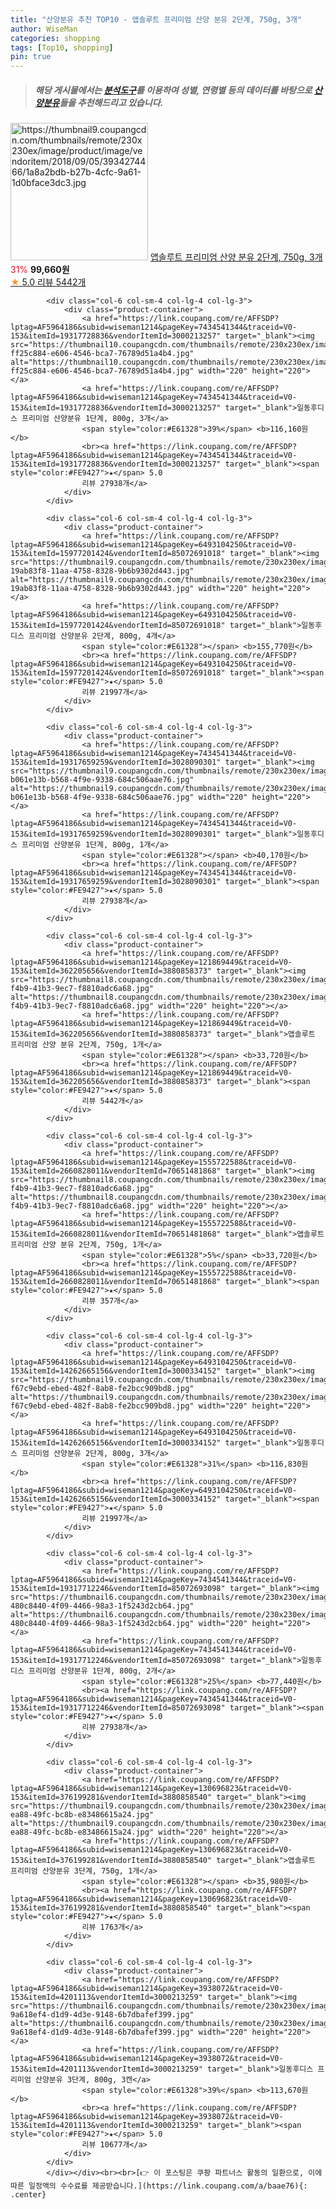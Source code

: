```yaml
---
title: "산양분유 추천 TOP10 - 앱솔루트 프리미엄 산양 분유 2단계, 750g, 3개"
author: WiseMan
categories: shopping
tags: [Top10, shopping]
pin: true
---
```


> ##### 해당 게시물에서는 [**분석도구**](https://itemscout.io/)를 이용하여 **성별**, **연령별** 등의 데이터를 바탕으로 [**산양분유**](https://link.coupang.com/a/baae76)들을 추천해드리고 있습니다.
<div class="container"><div class="row">
            <div class="col-6 col-sm-4 col-lg-4 col-lg-3">
                <div class="product-container">
                    <a href="https://link.coupang.com/re/AFFSDP?lptag=AF5964186&subid=wiseman1214&pageKey=121869449&traceid=V0-153&itemId=384719428&vendorItemId=3934274466" target="_blank"><img src="https://thumbnail9.coupangcdn.com/thumbnails/remote/230x230ex/image/product/image/vendoritem/2018/09/05/3934274466/1a8a2bdb-b27b-4cfc-9a61-1d0bface3dc3.jpg" alt="https://thumbnail9.coupangcdn.com/thumbnails/remote/230x230ex/image/product/image/vendoritem/2018/09/05/3934274466/1a8a2bdb-b27b-4cfc-9a61-1d0bface3dc3.jpg" width="220" height="220"></a>
                    <a href="https://link.coupang.com/re/AFFSDP?lptag=AF5964186&subid=wiseman1214&pageKey=121869449&traceid=V0-153&itemId=384719428&vendorItemId=3934274466" target="_blank">앱솔루트 프리미엄 산양 분유 2단계, 750g, 3개</a>
                    <span style="color:#E61328">31%</span> <b>99,660원</b>
                    <br><a href="https://link.coupang.com/re/AFFSDP?lptag=AF5964186&subid=wiseman1214&pageKey=121869449&traceid=V0-153&itemId=384719428&vendorItemId=3934274466" target="_blank"><span style="color:#FE9427">★</span> 5.0
                    리뷰 5442개</a>
                </div>
            </div>
            
            <div class="col-6 col-sm-4 col-lg-4 col-lg-3">
                <div class="product-container">
                    <a href="https://link.coupang.com/re/AFFSDP?lptag=AF5964186&subid=wiseman1214&pageKey=7434541344&traceid=V0-153&itemId=19317728836&vendorItemId=3000213257" target="_blank"><img src="https://thumbnail10.coupangcdn.com/thumbnails/remote/230x230ex/image/retail/images/5221578593728980-ff25c884-e606-4546-bca7-76789d51a4b4.jpg" alt="https://thumbnail10.coupangcdn.com/thumbnails/remote/230x230ex/image/retail/images/5221578593728980-ff25c884-e606-4546-bca7-76789d51a4b4.jpg" width="220" height="220"></a>
                    <a href="https://link.coupang.com/re/AFFSDP?lptag=AF5964186&subid=wiseman1214&pageKey=7434541344&traceid=V0-153&itemId=19317728836&vendorItemId=3000213257" target="_blank">일동후디스 프리미엄 산양분유 1단계, 800g, 3개</a>
                    <span style="color:#E61328">39%</span> <b>116,160원</b>
                    <br><a href="https://link.coupang.com/re/AFFSDP?lptag=AF5964186&subid=wiseman1214&pageKey=7434541344&traceid=V0-153&itemId=19317728836&vendorItemId=3000213257" target="_blank"><span style="color:#FE9427">★</span> 5.0
                    리뷰 27938개</a>
                </div>
            </div>
            
            <div class="col-6 col-sm-4 col-lg-4 col-lg-3">
                <div class="product-container">
                    <a href="https://link.coupang.com/re/AFFSDP?lptag=AF5964186&subid=wiseman1214&pageKey=6493104250&traceid=V0-153&itemId=15977201424&vendorItemId=85072691018" target="_blank"><img src="https://thumbnail9.coupangcdn.com/thumbnails/remote/230x230ex/image/retail/images/2010429135420965-19ab83f8-11aa-4758-8328-9b6b9302d443.jpg" alt="https://thumbnail9.coupangcdn.com/thumbnails/remote/230x230ex/image/retail/images/2010429135420965-19ab83f8-11aa-4758-8328-9b6b9302d443.jpg" width="220" height="220"></a>
                    <a href="https://link.coupang.com/re/AFFSDP?lptag=AF5964186&subid=wiseman1214&pageKey=6493104250&traceid=V0-153&itemId=15977201424&vendorItemId=85072691018" target="_blank">일동후디스 프리미엄 산양분유 2단계, 800g, 4개</a>
                    <span style="color:#E61328"></span> <b>155,770원</b>
                    <br><a href="https://link.coupang.com/re/AFFSDP?lptag=AF5964186&subid=wiseman1214&pageKey=6493104250&traceid=V0-153&itemId=15977201424&vendorItemId=85072691018" target="_blank"><span style="color:#FE9427">★</span> 5.0
                    리뷰 21997개</a>
                </div>
            </div>
            
            <div class="col-6 col-sm-4 col-lg-4 col-lg-3">
                <div class="product-container">
                    <a href="https://link.coupang.com/re/AFFSDP?lptag=AF5964186&subid=wiseman1214&pageKey=7434541344&traceid=V0-153&itemId=19317659259&vendorItemId=3028090301" target="_blank"><img src="https://thumbnail9.coupangcdn.com/thumbnails/remote/230x230ex/image/retail/images/2963616283033425-b061e13b-b568-4f9e-9338-684c506aae76.jpg" alt="https://thumbnail9.coupangcdn.com/thumbnails/remote/230x230ex/image/retail/images/2963616283033425-b061e13b-b568-4f9e-9338-684c506aae76.jpg" width="220" height="220"></a>
                    <a href="https://link.coupang.com/re/AFFSDP?lptag=AF5964186&subid=wiseman1214&pageKey=7434541344&traceid=V0-153&itemId=19317659259&vendorItemId=3028090301" target="_blank">일동후디스 프리미엄 산양분유 1단계, 800g, 1개</a>
                    <span style="color:#E61328"></span> <b>40,170원</b>
                    <br><a href="https://link.coupang.com/re/AFFSDP?lptag=AF5964186&subid=wiseman1214&pageKey=7434541344&traceid=V0-153&itemId=19317659259&vendorItemId=3028090301" target="_blank"><span style="color:#FE9427">★</span> 5.0
                    리뷰 27938개</a>
                </div>
            </div>
            
            <div class="col-6 col-sm-4 col-lg-4 col-lg-3">
                <div class="product-container">
                    <a href="https://link.coupang.com/re/AFFSDP?lptag=AF5964186&subid=wiseman1214&pageKey=121869449&traceid=V0-153&itemId=362205656&vendorItemId=3880858373" target="_blank"><img src="https://thumbnail8.coupangcdn.com/thumbnails/remote/230x230ex/image/product/image/vendoritem/2018/12/03/3880858373/57611252-f4b9-41b3-9ec7-f8810adc6a68.jpg" alt="https://thumbnail8.coupangcdn.com/thumbnails/remote/230x230ex/image/product/image/vendoritem/2018/12/03/3880858373/57611252-f4b9-41b3-9ec7-f8810adc6a68.jpg" width="220" height="220"></a>
                    <a href="https://link.coupang.com/re/AFFSDP?lptag=AF5964186&subid=wiseman1214&pageKey=121869449&traceid=V0-153&itemId=362205656&vendorItemId=3880858373" target="_blank">앱솔루트 프리미엄 산양 분유 2단계, 750g, 1개</a>
                    <span style="color:#E61328"></span> <b>33,720원</b>
                    <br><a href="https://link.coupang.com/re/AFFSDP?lptag=AF5964186&subid=wiseman1214&pageKey=121869449&traceid=V0-153&itemId=362205656&vendorItemId=3880858373" target="_blank"><span style="color:#FE9427">★</span> 5.0
                    리뷰 5442개</a>
                </div>
            </div>
            
            <div class="col-6 col-sm-4 col-lg-4 col-lg-3">
                <div class="product-container">
                    <a href="https://link.coupang.com/re/AFFSDP?lptag=AF5964186&subid=wiseman1214&pageKey=1555722588&traceid=V0-153&itemId=2660828011&vendorItemId=70651481868" target="_blank"><img src="https://thumbnail8.coupangcdn.com/thumbnails/remote/230x230ex/image/product/image/vendoritem/2018/12/03/3880858373/57611252-f4b9-41b3-9ec7-f8810adc6a68.jpg" alt="https://thumbnail8.coupangcdn.com/thumbnails/remote/230x230ex/image/product/image/vendoritem/2018/12/03/3880858373/57611252-f4b9-41b3-9ec7-f8810adc6a68.jpg" width="220" height="220"></a>
                    <a href="https://link.coupang.com/re/AFFSDP?lptag=AF5964186&subid=wiseman1214&pageKey=1555722588&traceid=V0-153&itemId=2660828011&vendorItemId=70651481868" target="_blank">앱솔루트 프리미엄 산양 분유 2단계, 750g, 1개</a>
                    <span style="color:#E61328">5%</span> <b>33,720원</b>
                    <br><a href="https://link.coupang.com/re/AFFSDP?lptag=AF5964186&subid=wiseman1214&pageKey=1555722588&traceid=V0-153&itemId=2660828011&vendorItemId=70651481868" target="_blank"><span style="color:#FE9427">★</span> 5.0
                    리뷰 357개</a>
                </div>
            </div>
            
            <div class="col-6 col-sm-4 col-lg-4 col-lg-3">
                <div class="product-container">
                    <a href="https://link.coupang.com/re/AFFSDP?lptag=AF5964186&subid=wiseman1214&pageKey=6493104250&traceid=V0-153&itemId=14262665156&vendorItemId=3000334152" target="_blank"><img src="https://thumbnail9.coupangcdn.com/thumbnails/remote/230x230ex/image/retail/images/4533508908293778-f67c9ebd-ebed-482f-8ab8-fe2bcc909bd8.jpg" alt="https://thumbnail9.coupangcdn.com/thumbnails/remote/230x230ex/image/retail/images/4533508908293778-f67c9ebd-ebed-482f-8ab8-fe2bcc909bd8.jpg" width="220" height="220"></a>
                    <a href="https://link.coupang.com/re/AFFSDP?lptag=AF5964186&subid=wiseman1214&pageKey=6493104250&traceid=V0-153&itemId=14262665156&vendorItemId=3000334152" target="_blank">일동후디스 프리미엄 산양분유 2단계, 800g, 3개</a>
                    <span style="color:#E61328">31%</span> <b>116,830원</b>
                    <br><a href="https://link.coupang.com/re/AFFSDP?lptag=AF5964186&subid=wiseman1214&pageKey=6493104250&traceid=V0-153&itemId=14262665156&vendorItemId=3000334152" target="_blank"><span style="color:#FE9427">★</span> 5.0
                    리뷰 21997개</a>
                </div>
            </div>
            
            <div class="col-6 col-sm-4 col-lg-4 col-lg-3">
                <div class="product-container">
                    <a href="https://link.coupang.com/re/AFFSDP?lptag=AF5964186&subid=wiseman1214&pageKey=7434541344&traceid=V0-153&itemId=19317712246&vendorItemId=85072693098" target="_blank"><img src="https://thumbnail6.coupangcdn.com/thumbnails/remote/230x230ex/image/retail/images/4275611785710874-480c8440-4f09-4466-98a3-1f5243d2cb64.jpg" alt="https://thumbnail6.coupangcdn.com/thumbnails/remote/230x230ex/image/retail/images/4275611785710874-480c8440-4f09-4466-98a3-1f5243d2cb64.jpg" width="220" height="220"></a>
                    <a href="https://link.coupang.com/re/AFFSDP?lptag=AF5964186&subid=wiseman1214&pageKey=7434541344&traceid=V0-153&itemId=19317712246&vendorItemId=85072693098" target="_blank">일동후디스 프리미엄 산양분유 1단계, 800g, 2개</a>
                    <span style="color:#E61328">25%</span> <b>77,440원</b>
                    <br><a href="https://link.coupang.com/re/AFFSDP?lptag=AF5964186&subid=wiseman1214&pageKey=7434541344&traceid=V0-153&itemId=19317712246&vendorItemId=85072693098" target="_blank"><span style="color:#FE9427">★</span> 5.0
                    리뷰 27938개</a>
                </div>
            </div>
            
            <div class="col-6 col-sm-4 col-lg-4 col-lg-3">
                <div class="product-container">
                    <a href="https://link.coupang.com/re/AFFSDP?lptag=AF5964186&subid=wiseman1214&pageKey=130696823&traceid=V0-153&itemId=376199281&vendorItemId=3880858540" target="_blank"><img src="https://thumbnail9.coupangcdn.com/thumbnails/remote/230x230ex/image/product/image/vendoritem/2018/12/14/3880858540/3b47a21a-ea88-49fc-bc8b-e83486615a24.jpg" alt="https://thumbnail9.coupangcdn.com/thumbnails/remote/230x230ex/image/product/image/vendoritem/2018/12/14/3880858540/3b47a21a-ea88-49fc-bc8b-e83486615a24.jpg" width="220" height="220"></a>
                    <a href="https://link.coupang.com/re/AFFSDP?lptag=AF5964186&subid=wiseman1214&pageKey=130696823&traceid=V0-153&itemId=376199281&vendorItemId=3880858540" target="_blank">앱솔루트 프리미엄 산양분유 3단계, 750g, 1개</a>
                    <span style="color:#E61328"></span> <b>35,980원</b>
                    <br><a href="https://link.coupang.com/re/AFFSDP?lptag=AF5964186&subid=wiseman1214&pageKey=130696823&traceid=V0-153&itemId=376199281&vendorItemId=3880858540" target="_blank"><span style="color:#FE9427">★</span> 5.0
                    리뷰 1763개</a>
                </div>
            </div>
            
            <div class="col-6 col-sm-4 col-lg-4 col-lg-3">
                <div class="product-container">
                    <a href="https://link.coupang.com/re/AFFSDP?lptag=AF5964186&subid=wiseman1214&pageKey=3938072&traceid=V0-153&itemId=4201113&vendorItemId=3000213259" target="_blank"><img src="https://thumbnail6.coupangcdn.com/thumbnails/remote/230x230ex/image/retail/images/3228186192321179-9a618ef4-d1d9-4d3e-9148-6b7dbafef399.jpg" alt="https://thumbnail6.coupangcdn.com/thumbnails/remote/230x230ex/image/retail/images/3228186192321179-9a618ef4-d1d9-4d3e-9148-6b7dbafef399.jpg" width="220" height="220"></a>
                    <a href="https://link.coupang.com/re/AFFSDP?lptag=AF5964186&subid=wiseman1214&pageKey=3938072&traceid=V0-153&itemId=4201113&vendorItemId=3000213259" target="_blank">일동후디스 프리미엄 산양분유 3단계, 800g, 3캔</a>
                    <span style="color:#E61328">39%</span> <b>113,670원</b>
                    <br><a href="https://link.coupang.com/re/AFFSDP?lptag=AF5964186&subid=wiseman1214&pageKey=3938072&traceid=V0-153&itemId=4201113&vendorItemId=3000213259" target="_blank"><span style="color:#FE9427">★</span> 5.0
                    리뷰 10677개</a>
                </div>
            </div>
            </div></div><br><br>[👉 이 포스팅은 쿠팡 파트너스 활동의 일환으로, 이에 따른 일정액의 수수료를 제공받습니다.](https://link.coupang.com/a/baae76){: .center}